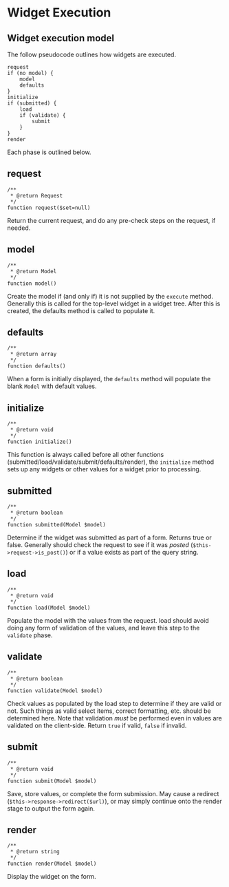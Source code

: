 # Widget Execution

## Widget execution model

The follow pseudocode outlines how widgets are executed. 

	request
	if (no model) {
		model
		defaults
	}
	initialize
	if (submitted) {
		load
		if (validate) {
			submit
		}
	}
	render
	
Each phase is outlined below.

## request

	/**
	 * @return Request 
	 */
    function request($set=null)

Return the current request, and do any pre-check steps on the request, if needed.

## model

	/**
	 * @return Model 
	 */
    function model()

Create the model if (and only if) it is not supplied by the `execute` method. Generally this is called for the top-level widget in a widget tree. After this is created, the defaults method is called to populate it.

## defaults

	/**
	 * @return array
	 */
	function defaults()

When a form is initially displayed, the `defaults` method will populate the blank `Model` with default values.

## initialize

	/**
	 * @return void
	 */
	function initialize()

This function is always called before all other functions (submitted/load/validate/submit/defaults/render), the `initialize` method sets up any widgets or other values for a widget prior to processing.

## submitted

	/**
	 * @return boolean
	 */
	function submitted(Model $model)

Determine if the widget was submitted as part of a form. Returns true or false. Generally should 
check the request to see if it was *posted* (`$this->request->is_post()`) or if a value exists
as part of the query string. 

## load

	/**
	 * @return void
	 */
	function load(Model $model)

Populate the model with the values from the request. load should avoid doing any form of 
validation of the values, and leave this step to the `validate` phase.

## validate

	/**
	 * @return boolean
	 */
	function validate(Model $model)

Check values as populated by the load step to determine if they are valid or not. Such things as
valid select items, correct formatting, etc. should be determined here. Note that validation *must*
be performed even in values are validated on the client-side. Return `true` if valid, `false` if
invalid.

## submit

	/**
	 * @return void
	 */
	function submit(Model $model)

Save, store values, or complete the form submission. May cause a redirect (`$this->response->redirect($url)`), or
may simply continue onto the render stage to output the form again.

## render

	/**
	 * @return string
	 */
	function render(Model $model)
	
Display the widget on the form.

